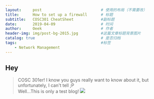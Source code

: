 ```yaml
---
layout:     post                          # 使用的布局（不需要改）
title:      How to set up a firewall      # 标题 
subtitle:   COSC301 CheatSheet            #副标题
date:       2019-04-09                    # 时间
author:     Oeek                          # 作者
header-img: img/post-bg-2015.jpg          #这篇文章标题背景图片
catalog: true                             # 是否归档
tags:                                     #标签
    - Network Management
---
```


## Hey
> COSC 301er! I know you guys really want to know about it, but unfortunately, I can't tell ;P  
Well...This is only a test blog!
![](https://imgur.com/a/HfaACKQ)
